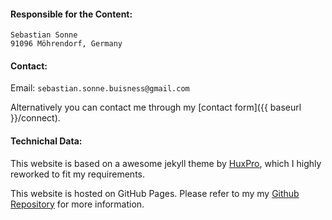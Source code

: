 #### Responsible for the Content:

`Sebastian Sonne`  
`91096 Möhrendorf, Germany`

#### Contact:

Email: `sebastian.sonne.buisness@gmail.com`

Alternatively you can contact me through my [contact form]({{ baseurl }}/connect).

#### Technichal Data:
This website is based on a awesome jekyll theme by [HuxPro](https://github.com/huxpro/huxpro.github.io), which I highly reworked to fit my requirements.

This website is hosted on GitHub Pages. Please refer to my my [Github Repository](https://github.com/sebastian-sonne/sebastian-sonne.github.io) for more information.
